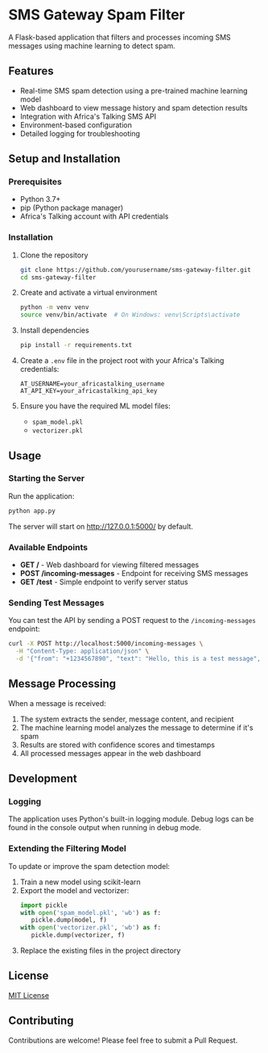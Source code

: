 # SMS Gateway Spam Filter

A Flask-based application that filters and processes incoming SMS messages using machine learning to detect spam.

## Features

- Real-time SMS spam detection using a pre-trained machine learning model
- Web dashboard to view message history and spam detection results
- Integration with Africa's Talking SMS API
- Environment-based configuration
- Detailed logging for troubleshooting

## Setup and Installation

### Prerequisites

- Python 3.7+
- pip (Python package manager)
- Africa's Talking account with API credentials

### Installation

1. Clone the repository
   ```bash
   git clone https://github.com/yourusername/sms-gateway-filter.git
   cd sms-gateway-filter
   ```

2. Create and activate a virtual environment
   ```bash
   python -m venv venv
   source venv/bin/activate  # On Windows: venv\Scripts\activate
   ```

3. Install dependencies
   ```bash
   pip install -r requirements.txt
   ```

4. Create a `.env` file in the project root with your Africa's Talking credentials:
   ```
   AT_USERNAME=your_africastalking_username
   AT_API_KEY=your_africastalking_api_key
   ```

5. Ensure you have the required ML model files:
   - `spam_model.pkl`
   - `vectorizer.pkl`

## Usage

### Starting the Server

Run the application:
```bash
python app.py
```

The server will start on http://127.0.0.1:5000/ by default.

### Available Endpoints

- **GET /** - Web dashboard for viewing filtered messages
- **POST /incoming-messages** - Endpoint for receiving SMS messages
- **GET /test** - Simple endpoint to verify server status

### Sending Test Messages

You can test the API by sending a POST request to the `/incoming-messages` endpoint:

```bash
curl -X POST http://localhost:5000/incoming-messages \
  -H "Content-Type: application/json" \
  -d '{"from": "+1234567890", "text": "Hello, this is a test message", "to": "+0987654321"}'
```

## Message Processing

When a message is received:
1. The system extracts the sender, message content, and recipient
2. The machine learning model analyzes the message to determine if it's spam
3. Results are stored with confidence scores and timestamps
4. All processed messages appear in the web dashboard

## Development

### Logging

The application uses Python's built-in logging module. Debug logs can be found in the console output when running in debug mode.

### Extending the Filtering Model

To update or improve the spam detection model:

1. Train a new model using scikit-learn
2. Export the model and vectorizer:
   ```python
   import pickle
   with open('spam_model.pkl', 'wb') as f:
      pickle.dump(model, f)
   with open('vectorizer.pkl', 'wb') as f:
      pickle.dump(vectorizer, f)
   ```
3. Replace the existing files in the project directory

## License

[MIT License](LICENSE)

## Contributing

Contributions are welcome! Please feel free to submit a Pull Request.